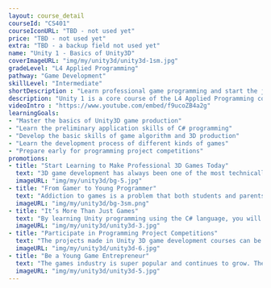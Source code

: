 ```yaml
---
layout: course_detail
courseId: "CS401"
courseIconURL: "TBD - not used yet"
price: "TBD - not used yet"
extra: "TBD - a backup field not used yet"
name: "Unity 1 - Basics of Unity3D"
coverImageURL: "img/my/unity3d/unity3d-1sm.jpg"
gradeLevel: "L4 Applied Programming"
pathway: "Game Development"
skillLevel: "Intermediate"
shortDescription : "Learn professional game programming and start the journey from game player to game developer!"
description: "Unity 1 is a core course of the L4 Applied Programming courses that we offer. The main goal is for students to start learning the advanced C# programming language, and to use a professional game engine to develop 2D or 3D games that can be published. This course is a useful way to apply the programming fundamentals and algorithms learned at the L3 level to real-world projects. Students in this class will need to complete a basic Unity3D development feature library, master the C# programming language, and complete a complex game project."
videoIntro : "https://www.youtube.com/embed/f9ucoZB4a2g"
learningGoals:
- "Master the basics of Unity3D game production"
- "Learn the preliminary application skills of C# programming"
- "Develop the basic skills of game algorithm and 3D production"
- "Learn the development process of different kinds of games"
- "Prepare early for programming project competitions"
promotions:
- title: "Start Learning to Make Professional 3D Games Today"
  text: "3D game development has always been one of the most technically challenging areas of computer programming, but the powerful platform of Unity3D makes this area no longer inaccessible. Even without any programming background, you can learn to make professional 3D games rapidly."
  imageURL: "img/my/unity3d/bg-5.jpg"
- title: "From Gamer to Young Programmer"
  text: "Addiction to games is a problem that both students and parents have to face, but this interest in games can be better served towards creativity and innovation. Creating games through programming is the best way to motivate students' interest in learning computer programming."
  imageURL: "img/my/unity3d/bg-3sm.png"
- title: "It’s More Than Just Games"
  text: "By learning Unity programming using the C# language, you will learn to master a challenging programming language that is used throughout the industry. By learning Unity, you are already immersing yourself with valuable work experience."
  imageURL: "img/my/unity3d/unity3d-3.jpg"
- title: "Participate in Programming Project Competitions"
  text: "The projects made in Unity 3D game development courses can be great submissions for programming project competitions. Get creative! Get involved in solving life's problems, do experiments, publish projects, and build a foundation for college applications."
  imageURL: "img/my/unity3d/unity3d-6.jpg"
- title: "Be a Young Game Entrepreneur"
  text: "The games industry is super popular and continues to grow. The younger generation always sets the bar higher in the industry and innovates when it comes to games and design. By learning Unity, you will be part of this movement."
  imageURL: "img/my/unity3d/unity3d-5.jpg"
---
```

